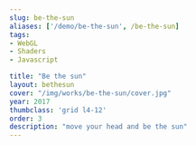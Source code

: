 ```yaml
---
slug: be-the-sun
aliases: ['/demo/be-the-sun', /be-the-sun]
tags:
- WebGL
- Shaders
- Javascript

title: "Be the sun"
layout: bethesun
cover: "/img/works/be-the-sun/cover.jpg"
year: 2017
thumbclass: 'grid l4-12'
order: 3
description: "move your head and be the sun"
---
```


